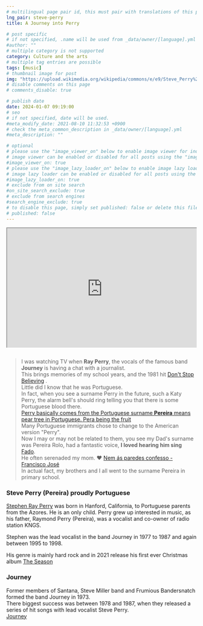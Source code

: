 ```yaml
---
# multilingual page pair id, this must pair with translations of this page. (This name must be unique)
lng_pair: steve-perry
title: A Journey into Perry

# post specific
# if not specified, .name will be used from _data/owner/[language].yml
#author: ""
# multiple category is not supported
category: Culture and the arts
# multiple tag entries are possible
tags: [music]
# thumbnail image for post
img: "https://upload.wikimedia.org/wikipedia/commons/e/e9/Steve_Perry%2C_cropped_from_Steve_Perry_%26_Efrim_Manuel_Manuck_03.jpg"
# disable comments on this page
# comments_disable: true

# publish date
date: 2024-01-07 09:19:00
# seo
# if not specified, date will be used.
#meta_modify_date: 2021-08-10 11:32:53 +0900
# check the meta_common_description in _data/owner/[language].yml
#meta_description: ""

# optional
# please use the "image_viewer_on" below to enable image viewer for individual pages or posts (_posts/ or [language]/_posts folders).
# image viewer can be enabled or disabled for all posts using the "image_viewer_posts: true" setting in _data/conf/main.yml.
#image_viewer_on: true
# please use the "image_lazy_loader_on" below to enable image lazy loader for individual pages or posts (_posts/ or [language]/_posts folders).
# image lazy loader can be enabled or disabled for all posts using the "image_lazy_loader_posts: true" setting in _data/conf/main.yml.
#image_lazy_loader_on: true
# exclude from on site search
#on_site_search_exclude: true
# exclude from search engines
#search_engine_exclude: true
# to disable this page, simply set published: false or delete this file
# published: false
---
```


<div style="position:relative;padding-bottom:56.25%;padding-top:35px;height:0;margin-bottom:2em;overflow:hidden">
    <iframe style="position:absolute;top:0;left:0;width:100%;height:100%"  src="https://www.youtube.com/embed/rtZNDDs2oww?si=J3A9NdSuoGaHG8fT" title="YouTube video player"  allowfullscreen>
    </iframe>
</div>

> I was watching TV when <strong>Ray Perry</strong>, the vocals of the famous band <strong>Journey</strong> is having a chat with a journalist.  
> This brings memories of my school years, and the 1981 hit [Don't Stop Believing](https://youtu.be/VcjzHMhBtf0?si=3KFppvPhJ94-mQo5) .  
> Little did I know that he was Portuguese.  
> In fact, when you see a surname Perry in the future, such a Katy Perry, the alarm bell's should ring telling you that there is some Portuguese blood there.  
> [Perry basically comes from the Portuguese surname <strong>Pereira</strong> means pear tree in Portuguese. Pera being the fruit](<https://en.wikipedia.org/wiki/Perry_(surname)>)  
> Many Portuguese immigrants chose to change to the American version "Perry".  
> Now I may or may not be related to them, you see my Dad's surname was Pereira Rolo, had a fantastic voice, <strong>I loved hearing him sing </strong>[Fado](https://en.wikipedia.org/wiki/Fado).  
> He often serenaded my mom. ❤️ [Nem ás paredes confesso - Francisco José](https://youtu.be/WGhLr0VDrY0?si=97dK0OrTLjimFmZz)  
> In actual fact, my brothers and I all went to the surname Pereira in primary school.

### Steve Perry (Pereira) proudly Portuguese

[Stephen Ray Perry](https://en.wikipedia.org/wiki/Steve_Perry) was born in Hanford, California, to Portuguese parents from the Azores. He is an only child. Perry grew up interested in music, as his father, Raymond Perry (Pereira), was a vocalist and co-owner of radio station KNGS.

Stephen was the lead vocalist in the band Journey in 1977 to 1987 and again between 1995 to 1998.

His genre is mainly hard rock and in 2021 release his first ever Christmas album [The Season](https://youtube.com/playlist?list=PLTN60UDOntobpWyONUOTzLhO7K1kJPcE8&si=eJDu5_KDpggqoZJF)

### Journey

Former members of Santana, Steve Miller band and Frumious Bandersnatch formed the band Journey in 1973.  
There biggest success was between 1978 and 1987, when they released a series of hit songs with lead vocalist Steve Perry.  
[Journey](<https://en.wikipedia.org/wiki/Journey_(band)>)
